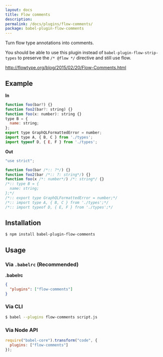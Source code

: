 ```yaml
---
layout: docs
title: Flow comments
description:
permalink: /docs/plugins/flow-comments/
package: babel-plugin-flow-comments
---
```


Turn flow type annotations into comments.

You should be able to use this plugin instead of `babel-plugin-flow-strip-types` to preserve the `/* @flow */` directive and still use flow.

http://flowtype.org/blog/2015/02/20/Flow-Comments.html

## Example

**In**

```javascript
function foo(bar?) {}
function foo2(bar?: string) {}
function foo(x: number): string {}
type B = {
  name: string;
};
export type GraphQLFormattedError = number;
import type A, { B, C } from './types';
import typeof D, { E, F } from './types';
```

**Out**

```javascript
"use strict";

function foo(bar /*:: ?*/) {}
function foo2(bar /*:: ?: string*/) {}
function foo(x /*: number*/) /*: string*/ {}
/*:: type B = {
  name: string;
};*/
/*:: export type GraphQLFormattedError = number;*/
/*:: import type A, { B, C } from './types';*/
/*:: import typeof D, { E, F } from './types';*/
```

## Installation

```sh
$ npm install babel-plugin-flow-comments
```

## Usage

### Via `.babelrc` (Recommended)

**.babelrc**

```json
{
  "plugins": ["flow-comments"]
}
```

### Via CLI

```sh
$ babel --plugins flow-comments script.js
```

### Via Node API

```javascript
require("babel-core").transform("code", {
  plugins: ["flow-comments"]
});
```
